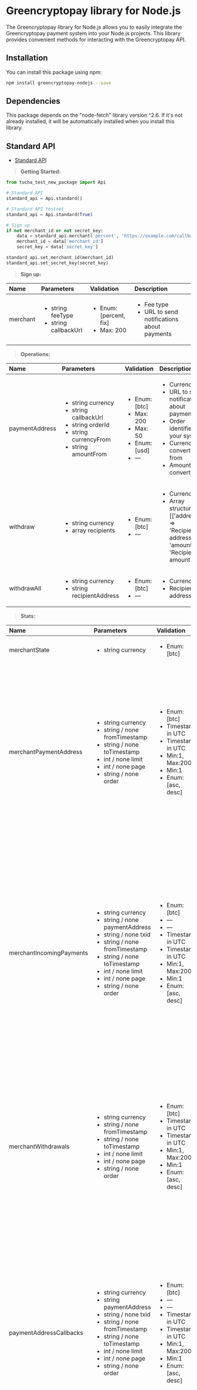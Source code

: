 # Greencryptopay library for Node.js

The Greencryptopay library for Node.js allows you to easily integrate the Greencryptopay payment system into your Node.js projects. This library provides convenient methods for interacting with the Greencryptopay API.

## Installation

You can install this package using npm:

```sh
npm install greencryptopay-nodejs --save
```

## Dependencies 
This package depends on the "node-fetch" library version ^2.6. If it's not already installed, it will be automatically installed when you install this library.

## Standard API
- [Standard API](https://greencryptopay.com/ru/standard)

> **Getting Started:**

```python
from tucha_test_new_package import Api

# Standard API
standard_api = Api.standard()

# Standard API testnet
standard_api = Api.standard(True)

# Sign up
if not merchant_id or not secret_key:
    data = standard_api.merchant('percent', 'https://example.com/callback')
    merchant_id = data['merchant_id']
    secret_key = data['secret_key']

standard_api.set_merchant_id(merchant_id)
standard_api.set_secret_key(secret_key)

```

> **Sign up:**

| Name    | Parameters | Validation | Description |
| :----  | :----  |  :----  |:---- |
| merchant | <ul><li>string feeType</li><li>string callbackUrl</li></ul>| <ul><li>Enum: [percent, fix]</li><li>Max: 200</li></ul> | <ul><li>Fee type</li><li>URL to send notifications about payments</li></ul>  |


> **Operations:**

| Name    | Parameters | Validation | Description |
| :----  | :----  |  :----  |:---- |
| paymentAddress | <ul><li>string currency</li><li>string callbackUrl</li> <li>string orderId</li> <li>string currencyFrom</li> <li>string amountFrom</li></ul> | <ul><li>Enum: [btc]</li><li>Max: 200</li> <li>Max: 50</li> <li>Enum: [usd]</li> <li> — </li></ul> | <ul><li>Currency</li><li>URL to send notifications about payments</li> <li>Order identifier in your system</li> <li>Currency to convert from</li> <li>Amount to convert</li></ul> |
| withdraw | <ul><li> string currency </li><li> array recipients </li></ul>| <ul><li> Enum: [btc] </li><li> — </li></ul> | <ul><li> Currency </li><li>Array structure:  [['address' => 'Recipient address', 'amount' => 'Recipient's amount']] </li></ul>  |
| withdrawAll | <ul><li> string currency </li><li> string recipientAddress </li></ul>| <ul><li> Enum: [btc] </li><li> — </li></ul> | <ul><li> Currency </li><li> Recipient address </li></ul>  |

> **Stats:**

| Name    | Parameters                                                                                                                                                                                                                                                           | Validation | Description |
| :----  |:---------------------------------------------------------------------------------------------------------------------------------------------------------------------------------------------------------------------------------------------------------------------|  :----  |:---- |
| merchantState | <ul><li> string currency </li></ul>                                                                                                                                                                                                                                  | <ul><li> Enum: [btc] </li></ul> | <ul><li> Currency </li></ul>  |
| merchantPaymentAddress | <ul><li> string currency </li><li> string / none fromTimestamp </li><li> string / none toTimestamp </li><li> int / none limit </li><li> int / none page </li><li>string / none order</li></ul>                                                                       | <ul><li> Enum: [btc] </li><li> Timestamp in UTC </li><li> Timestamp in UTC </li><li> Min:1, Max:200 </li><li>Min:1 </li><li> Enum: [asc, desc] </li></ul> | <ul><li> Currency </li><li> Address creation timestamp in UTC, from (inclusive, ex. "2035-12-31T15:30:59")</li><li>Address creation timestamp in UTC, to (inclusive, ex. "2035-12-31T15:30:59") </li><li> Number of records in the response </li><li> Page number </li><li> Records order ascending or descending </li></ul>  |
| merchantIncomingPayments | <ul><li> string currency </li><li> string / none paymentAddress </li><li> string / none txid </li><li> string / none fromTimestamp </li><li> string / none toTimestamp </li><li> int / none limit </li><li> int / none page </li><li> string / none order </li></ul> | <ul><li> Enum: [btc] </li><li> — </li><li> — </li><li> Timestamp in UTC </li><li> Timestamp in UTC </li><li> Min:1, Max:200 </li><li> Min:1 </li><li> Enum: [asc, desc] </li></ul> | <ul><li> Currency </li><li> Show only payments to specific payment address </li><li> Show only payments with specific transaction </li><li> Payment timestamp in UTC, from (inclusive, ex. "2035-12-31T15:30:59") </li><li> Payment timestamp in UTC, to (inclusive, ex. "2035-12-31T15:30:59") </li><li> Number of records in the response </li><li> Page number </li><li> Records order ascending or descending </li></ul>  |
| merchantWithdrawals | <ul><li> string currency </li><li> string / none fromTimestamp </li><li> string / none toTimestamp </li><li> int / none limit </li><li> int / none page </li><li> string / none order </li></ul>                                                                     | <ul><li>Enum: [btc] </li><li> Timestamp in UTC </li><li> Timestamp in UTC </li><li> Min:1, Max:200 </li><li> Min:1 </li><li> Enum: [asc, desc] </li></ul> | <ul><li> Currency</li><li>Withdrawal timestamp in UTC, from (inclusive, ex. "2035-12-31T15:30:59") </li><li> Withdrawal timestamp in UTC, to (inclusive, ex. "2035-12-31T15:30:59") </li><li> Number of records in the response </li><li> Page number </li><li> Records order ascending or descending </li></ul>  |
| paymentAddressCallbacks  | <ul><li> string currency </li><li> string paymentAddress </li><li> string / none txid </li><li> string / none fromTimestamp </li><li> string / none toTimestamp </li><li> int  / none limit </li><li> int  / none page </li><li> string / none order </li></ul>      | <ul><li>Enum: [btc] </li><li> — </li><li> — </li><li> Timestamp in UTC </li><li> Timestamp in UTC </li><li> Min:1, Max:200 </li><li> Min:1 </li><li> Enum: [asc, desc] </li></ul> | <ul><li> Currency </li><li> Payment address </li><li> Show only payment callbacks with specific transaction </li><li> Callback timestamp in UTC, from (inclusive, ex. "2035-12-31T15:30:59") </li><li> Callback timestamp in UTC, to (inclusive, ex. "2035-12-31T15:30:59") </li><li> Number of records in the response </li><li> Page number </li><li> Records order ascending or descending </li></ul>  |
| paymentAddressState | <ul><li> string currency </li><li> string paymentAddress </li></ul>                                                                                                                                                                                                  | <ul><li> Enum: [btc] </li><li> — </li></ul> | <ul><li> Currency </li><li> Payment address </li></ul>  |

## Transfer API

- [Transfer API](https://greencryptopay.com/ru/transfer)

> **Getting Started:**

```python
from tucha_test_new_package import Api

# Transfer API
transfer_api = Api.transfer()

# Transfer API testnet
transfer_api = Api.transfer(True)

# Sign up
if not merchant_id or not secret_key:
    data = transfer_api.merchant('percent', 'https://example.com/callback')
    merchant_id = data['merchant_id']
    secret_key = data['secret_key']

transfer_api.set_merchant_id(merchant_id)
transfer_api.set_secret_key(secret_key)

```

> **Sign up:**

| Name    | Parameters | Validation | Description |
| :----  | :----  |  :----  |:---- |
| merchant | <ul><li>string feeType</li><li>string callbackUrl</li></ul>| <ul><li>Enum: [percent, fix]</li><li>Max: 200</li></ul> | <ul><li>Fee type</li><li>URL to send notifications about payments</li></ul>  |

> **Operations:**

| Name    | Parameters | Validation | Description |
| :----  | :----  |  :----  |:---- |
| paymentAddress | <ul><li> string currency </li><li> string recipientAddress </li><li> string feeType </li><li> string callbackUrl </li><li> string orderId </li><li> string currencyFrom </li><li> string amountFrom </li></ul>| <ul><li>Enum: [btc] </li><li> — </li><li>Enum: [percent, fix] </li><li> Max:200 </li><li> Max:50 </li><li> Enum: [usd, rub, try, eur, zar, gbp, uah, aud, brl, pln] </li><li> — </li></ul> | <ul><li> Currency </li><li> Recipient address </li><li> Fee type </li><li> URL to send notifications about payments </li><li> Order identifier in your system </li><li> Currency to convert from </li><li> Amount to convert </li></ul>  |

> **Stats:**

| Name    | Parameters                                                                                                                                                                                                                                                      | Validation | Description |
| :----  |:----------------------------------------------------------------------------------------------------------------------------------------------------------------------------------------------------------------------------------------------------------------|  :----  |:---- |
| paymentAddressState | <ul><li> string currency </li><li> string paymentAddress </li></ul>                                                                                                                                                                                             | <ul><li> Enum: [btc] </li><li> — </li></ul> | <ul><li> Currency </li><li> Show only payments to specific payment address </li></ul>  |
| paymentAddressPayments  | <ul><li> string currency </li><li> string paymentAddress </li><li> string / none txid </li><li> string / none fromTimestamp </li><li> string / none toTimestamp </li><li> int  / none limit </li><li> int  / none page </li><li> string / none order </li></ul> | <ul><li> Enum: [btc]  </li><li> — </li><li> — </li><li> Timestamp in UTC </li><li> Timestamp in UTC </li><li> Min:1, Max:200 </li><li> Min:1 </li><li> Enum: [asc, desc] </li></ul> | <ul><li> Currency </li><li> Payment address </li><li> Show only specific transaction payments </li><li> Payment timestamp in UTC, from (inclusive, ex. "2035-12-31T15:30:59") </li><li> Payment timestamp in UTC, to (inclusive, ex. "2035-12-31T15:30:59") </li><li> Number of records in the response </li><li> Page number </li><li> Records order ascending or descending </li></ul>  |
| paymentAddressCallbacks  | <ul><li> string currency </li><li> string paymentAddress </li><li> string / none txid </li><li> string / none fromTimestamp </li><li> string / none toTimestamp </li><li> int  / none limit </li><li> int  / none page </li><li> string / none order </li></ul> | <ul><li>Enum: [btc] </li><li> — </li><li> — </li><li> Timestamp in UTC </li><li> Timestamp in UTC </li><li> Min:1, Max:200 </li><li> Min:1 </li><li> Enum: [asc, desc] </li></ul> | <ul><li> Currency </li><li> Payment address </li><li> Show only payment callbacks with specific transaction </li><li> Payment timestamp in UTC, from (inclusive, ex. "2035-12-31T15:30:59") </li><li> Payment timestamp in UTC, to (inclusive, ex. "2035-12-31T15:30:59") </li><li> Number of records in the response </li><li> Page number </li><li> Records order ascending or descending </li></ul>  |
| merchantState | <ul><li> string currency </li></ul>                                                                                                                                                                                                                             | <ul><li> Enum: [btc] </li></ul> | <ul><li> Currency </li></ul>  |
| merchantPaymentAddress | <ul><li> string currency </li><li> string / none fromTimestamp </li><li> string / none toTimestamp </li><li> int / none limit </li><li> int / none page </li><li>string / none order</li></ul>                                                                  | <ul><li> Enum: [btc] </li><li> Timestamp in UTC </li><li> Timestamp in UTC </li><li> Min:1, Max:200 </li><li>Min:1 </li><li> Enum: [asc, desc] </li></ul> | <ul><li> Currency </li><li> Address creation timestamp in UTC, from (inclusive, ex. "2035-12-31T15:30:59")</li><li>Address creation timestamp in UTC, to (inclusive, ex. "2035-12-31T15:30:59") </li><li> Number of records in the response </li><li> Page number </li><li> Records order ascending or descending </li></ul>  |
| merchantPayments | <ul><li> string currency </li><li> string / none txid  </li><li> string / none fromTimestamp </li><li> string / none toTimestamp </li><li> int  / none limit </li><li> int  / none page </li><li> string / none order </li></ul>                                | <ul><li> Enum: [btc] </li><li> — </li><li> Timestamp in UTC </li><li> Timestamp in UTC </li><li> Min:1, Max:200 </li><li> Min:1 </li><li> Enum: [asc, desc] </li></ul> | <ul><li> Currency </li><li> Show only specific transaction payments </li><li> Payment timestamp in UTC, from (inclusive, ex. "2035-12-31T15:30:59") </li><li> Payment timestamp in UTC, to (inclusive, ex. "2035-12-31T15:30:59")  </li><li> Number of records in the response  </li><li> Page number  </li><li> Records order ascending or descending </li></ul>  |


